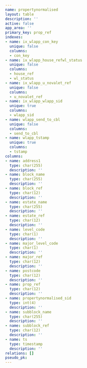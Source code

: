 ```yaml
---
name: propertynormalised
layout: table
description: ''
active: false
app_area: ''
primary_key: prop_ref
indexes:
- name: ix_wlapp_con_key
  unique: false
  columns:
  - con_key
- name: ix_wlapp_house_refwl_status
  unique: false
  columns:
  - house_ref
  - wl_status
- name: ix_wlapp_u_novalet_ref
  unique: false
  columns:
  - u_novalet_ref
- name: ix_wlapp_wlapp_sid
  unique: true
  columns:
  - wlapp_sid
- name: wlapp_send_to_cbl
  unique: false
  columns:
  - send_to_cbl
- name: wlapp_tstamp
  unique: true
  columns:
  - tstamp
columns:
- name: address1
  type: char(255)
  description: ''
- name: block_name
  type: char(255)
  description: ''
- name: block_ref
  type: char(12)
  description: ''
- name: estate_name
  type: char(255)
  description: ''
- name: estate_ref
  type: char(12)
  description: ''
- name: level_code
  type: char(1)
  description: ''
- name: major_level_code
  type: char(1)
  description: ''
- name: major_ref
  type: char(12)
  description: ''
- name: postcode
  type: char(12)
  description: ''
- name: prop_ref
  type: char(12)
  description: ''
- name: propertynormalised_sid
  type: int(4)
  description: ''
- name: subblock_name
  type: char(255)
  description: ''
- name: subblock_ref
  type: char(12)
  description: ''
- name: ts
  type: timestamp
  description: ''
relations: []
pseudo_pk: 
---
```


